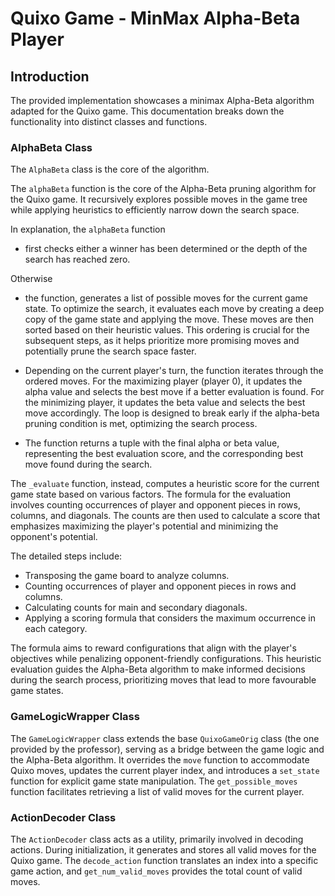 # Quixo Game - MinMax Alpha-Beta Player


## Introduction
The provided implementation showcases a minimax Alpha-Beta algorithm adapted for the Quixo game. This documentation breaks down the functionality into distinct classes and functions.

### AlphaBeta Class
The `AlphaBeta` class is the core of the algorithm.

The `alphaBeta` function is the core of the Alpha-Beta pruning algorithm for the Quixo game. It recursively explores possible moves in the game tree while applying heuristics to efficiently narrow down the search space.

In explanation, the `alphaBeta` function
   - first checks either a winner has been determined or the depth of the search has reached zero.

Otherwise

   - the function, generates a list of possible moves for the current game state. To optimize the search, it evaluates each move by creating a deep copy of the game state and applying the move. These moves are then sorted based on their heuristic values. This ordering is crucial for the subsequent steps, as it helps prioritize more promising moves and potentially prune the search space faster.

   - Depending on the current player's turn, the function iterates through the ordered moves. For the maximizing player (player 0), it updates the alpha value and selects the best move if a better evaluation is found. For the minimizing player, it updates the beta value and selects the best move accordingly. The loop is designed to break early if the alpha-beta pruning condition is met, optimizing the search process.

   - The function returns a tuple with the final alpha or beta value, representing the best evaluation score, and the corresponding best move found during the search.


The `_evaluate` function, instead, computes a heuristic score for the current game state based on various factors. The formula for the evaluation involves counting occurrences of player and opponent pieces in rows, columns, and diagonals. The counts are then used to calculate a score that emphasizes maximizing the player's potential and minimizing the opponent's potential.

The detailed steps include:
   - Transposing the game board to analyze columns.
   - Counting occurrences of player and opponent pieces in rows and columns.
   - Calculating counts for main and secondary diagonals.
   - Applying a scoring formula that considers the maximum occurrence in each category.

The formula aims to reward configurations that align with the player's objectives while penalizing opponent-friendly configurations. This heuristic evaluation guides the Alpha-Beta algorithm to make informed decisions during the search process, prioritizing moves that lead to more favourable game states.

### GameLogicWrapper Class
The `GameLogicWrapper` class extends the base `QuixoGameOrig` class (the one provided by the professor), serving as a bridge between the game logic and the Alpha-Beta algorithm. It overrides the `move` function to accommodate Quixo moves, updates the current player index, and introduces a `set_state` function for explicit game state manipulation. The `get_possible_moves` function facilitates retrieving a list of valid moves for the current player.

### ActionDecoder Class
The `ActionDecoder` class acts as a utility, primarily involved in decoding actions. During initialization, it generates and stores all valid moves for the Quixo game. The `decode_action` function translates an index into a specific game action, and `get_num_valid_moves` provides the total count of valid moves.
